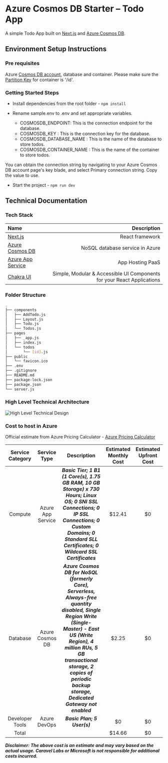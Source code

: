 # Azure Cosmos DB Starter – Todo App

A simple Todo App built on [Next.js](https://nextjs.org/) and [Azure Cosmos DB](https://aka.ms/trycosmosdbvercel).
## Environment Setup Instructions

### Pre requisites

Azure [Cosmos DB account](https://learn.microsoft.com/en-us/azure/cosmos-db/), database and container. Please make sure the [Partition Key](https://learn.microsoft.com/en-us/azure/cosmos-db/partitioning-overview) for container is '/id'.

### Getting Started Steps

- Install dependencies from the root folder - `npm install`

- Rename sample.env to .env and set appropriate variables.

  - COSMOSDB_ENDPOINT: This is the connection endpoint for the database.
  - COSMOSDB_KEY : This is the connection key for the database.
  - COSMOSDB_DATABASE_NAME : This is the name of the database to store todos.
  - COSMOSDB_CONTAINER_NAME : This is the name of the container to store todos.

You can obtain the connection string by navigating to your Azure Cosmos DB account page's key blade, and select Primary connection string. Copy the value to use.

- Start the project - `npm run dev`

## Technical Documentation

### Tech Stack

| Name | Description |
| :--- | ---: |
| [Next.js](https://nextjs.org/) | React framework |
| [Azure Cosmos DB](https://learn.microsoft.com/en-us/azure/cosmos-db/) | NoSQL database service in Azure |
| [Azure App Service](https://learn.microsoft.com/en-us/azure/app-service/) | App Hosting PaaS |
| [Chakra UI](https://chakra-ui.com/) | Simple, Modular & Accessible UI Components for your React Applications |

### Folder Structure
```bash
.
├── components
│   ├── AddTodo.js
│   ├── Layout.js
│   ├── Todo.js
│   └── Todos.js
├── pages
│   ├── _app.js
│   ├── index.js
│   └── todos
│       └── [id].js
├── public
│   └── favicon.ico
├── .env
├── .gitignore
├── README.md
├── package-lock.json
├── package.json
└── server.js
```

### High Level Technical Architecture

![High Level Technical Design](https://ambitustemplateassets.blob.core.windows.net/assets/cosmos-todo.png?sp=r&st=2024-02-15T02:27:22Z&se=2029-12-31T10:27:22Z&sv=2022-11-02&sr=b&sig=LvRyc9VpN1P3p60Y2R8LPTGtRzW%2F8K9D0L9ZL%2B4kmBc%3D)

### Cost to host in Azure

Official estimate from Azure Pricing Calculator - [Azure Pricing Calculator](https://azure.com/e/d2243ee749a44397a3483f2569578564)

| Service Category | Service Type | Description | Estimated Monthly Cost | Estimated Upfront Cost |
| :---: | :---: | :---: | :---: | :---: |
| Compute | Azure App Service | ***Basic Tier; 1 B1 (1 Core(s), 1.75 GB RAM, 10 GB Storage) x 730 Hours; Linux OS; 0 SNI SSL Connections; 0 IP SSL Connections; 0 Custom Domains; 0 Standard SLL Certificates; 0 Wildcard SSL Certificates*** | $12.41 | $0 |
| Database | Azure Cosmos DB | ***Azure Cosmos DB for NoSQL (formerly Core), Serverless, Always-free quantity disabled, Single Region Write (Single-Master) - East US (Write Region), 4 million RUs, 5 GB transactional storage, 2 copies of periodic backup storage, Dedicated Gateway not enabled*** | $2.25 | $0 |
| Developer Tools | Azure DevOps | ***Basic Plan; 5 User(s)*** | $0 | $0 |
| Total | | | $14.66 | $0 |

***Disclaimer: The above cost is an estimate and may vary based on the actual usage. Caravel Labs or Microsoft is not responsible for additional costs incurred.***
